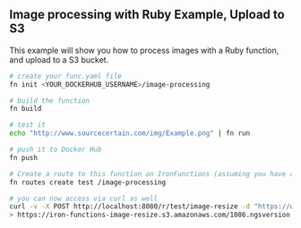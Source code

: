 ## Image processing with Ruby Example, Upload to S3

This example will show you how to process images with a Ruby function, and upload to a S3 bucket.

```sh
# create your func.yaml file
fn init <YOUR_DOCKERHUB_USERNAME>/image-processing

# build the function
fn build

# test it
echo "http://www.sourcecertain.com/img/Example.png" | fn run

# push it to Docker Hub
fn push

# Create a route to this function on IronFunctions (assuming you have an app called `test`)
fn routes create test /image-processing

# you can now access via curl as well
curl -v -X POST http://localhost:8080/r/test/image-resize -d "https://www.nationalgeographic.com/content/dam/science/photos/000/010/1086.ngsversion.1491440409220.adapt.1900.1.jpg"
> https://iron-functions-image-resize.s3.amazonaws.com/1086.ngsversion.1491440409220.adapt.1900.1.jpg
```

